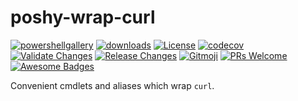 # poshy-wrap-curl

[![powershellgallery](https://img.shields.io/powershellgallery/v/poshy-wrap-curl.svg)](https://www.powershellgallery.com/packages/poshy-wrap-curl)
[![downloads](https://img.shields.io/powershellgallery/dt/poshy-wrap-curl.svg)](https://www.powershellgallery.com/packages/poshy-wrap-curl)
[![License](https://img.shields.io/github/license/pwshrc/poshy-wrap-curl)](./LICENSE.txt)
[![codecov](https://codecov.io/gh/pwshrc/poshy-wrap-curl/branch/main/graph/badge.svg)](https://codecov.io/gh/pwshrc/poshy-wrap-curl)
[![Validate Changes](https://github.com/pwshrc/poshy-wrap-curl/actions/workflows/validate.yml/badge.svg)](https://github.com/pwshrc/poshy-wrap-curl/actions/workflows/validate.yml)
[![Release Changes](https://github.com/pwshrc/poshy-wrap-curl/actions/workflows/release.yml/badge.svg)](https://github.com/pwshrc/poshy-wrap-curl/actions/workflows/release.yml)
[![Gitmoji](https://img.shields.io/badge/gitmoji-%20😜%20😍-FFDD67.svg?style=flat-square)](https://gitmoji.carloscuesta.me/)
[![PRs Welcome](https://img.shields.io/badge/PRs-welcome-brightgreen.svg?style=flat-square)](http://makeapullrequest.com)
[![Awesome Badges](https://img.shields.io/badge/badges-awesome-green.svg)](https://github.com/Naereen/badges)

Convenient cmdlets and aliases which wrap `curl`.